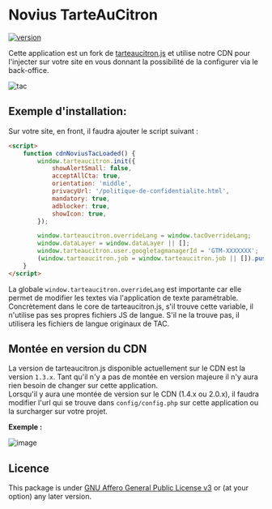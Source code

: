 # Novius TarteAuCitron

[![version]][version]

Cette application est un fork de [tarteaucitron.js](https://github.com/AmauriC/tarteaucitron.js) et utilise notre CDN pour l'injecter sur votre site en vous donnant la possibilité de la configurer via le back-office.

![tac](/screenshot.png)

## Exemple d'installation:

Sur votre site, en front, il faudra ajouter le script suivant :

```html
<script>
    function cdnNoviusTacLoaded() {
        window.tarteaucitron.init({
            showAlertSmall: false,
            acceptAllCta: true,
            orientation: 'middle',
            privacyUrl: '/politique-de-confidentialite.html',
            mandatory: true,
            adblocker: true,
            showIcon: true,
        });

        window.tarteaucitron.overrideLang = window.tacOverrideLang;
        window.dataLayer = window.dataLayer || [];
        window.tarteaucitron.user.googletagmanagerId = 'GTM-XXXXXXX';
        (window.tarteaucitron.job = window.tarteaucitron.job || []).push('googletagmanager');
    }
</script>
```

La globale `window.tarteaucitron.overrideLang` est importante car elle permet de modifier les textes via l'application de texte paramétrable.  
Concrètement dans le core de tarteaucitron.js, s'il trouve cette variable, il n'utilise pas ses propres fichiers JS de langue. S'il ne la trouve pas, il utilisera les fichiers de langue originaux de TAC.

## Montée en version du CDN

La version de tarteaucitron.js disponible actuellement sur le CDN est la version `1.3.x`. Tant qu'il n'y a pas de montée en version majeure il n'y aura rien besoin de changer sur cette application.  
Lorsqu'il y aura une montée de version sur le CDN (1.4.x ou 2.0.x), il faudra modifier l'url qui se trouve dans `config/config.php` sur cette application ou la surcharger sur votre projet.  

**Exemple :**  

![image](https://user-images.githubusercontent.com/1554207/111596693-b9c9fd00-87cd-11eb-89bb-73680d781d58.png)

## Licence

This package is under [GNU Affero General Public License v3](http://www.gnu.org/licenses/agpl-3.0.html) or (at your option) any later version.

[version]: https://img.shields.io/badge/version-3.0.0-%23d85a94.svg
